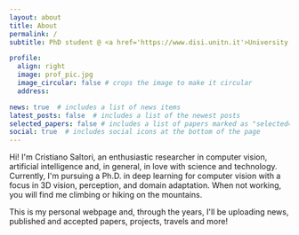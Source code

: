 ```yaml
---
layout: about
title: About
permalink: /
subtitle: PhD student @ <a href='https://www.disi.unitn.it'>University of Trento</a>, Italy - Prev. Research Intern @ <a href='https://europe.naverlabs.com'>NAVERLABS Europe</a>, Visiting PhD @ <a href='https://dvl.in.tum.de/'>TUM - DVL</a>

profile:
  align: right
  image: prof_pic.jpg
  image_circular: false # crops the image to make it circular
  address: 

news: true  # includes a list of news items
latest_posts: false  # includes a list of the newest posts
selected_papers: false # includes a list of papers marked as "selected={true}"
social: true  # includes social icons at the bottom of the page
---
```

Hi! I'm Cristiano Saltori, an enthusiastic researcher in computer vision, artificial intelligence and, in general, in love with science and technology.
Currently, I'm pursuing a Ph.D. in deep learning for computer vision with a focus in 3D vision, perception, and domain adaptation.
When not working, you will find me climbing or hiking on the mountains.

This is my personal webpage and, through the years, I'll be uploading news, published and accepted papers, projects, travels and more!
